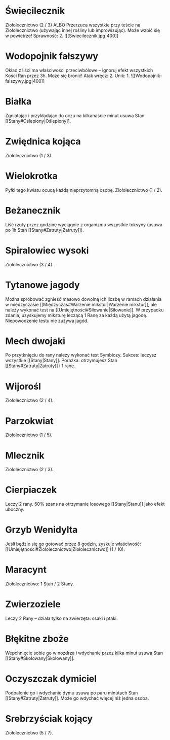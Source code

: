 # Świecilecznik
Ziołolecznictwo (2 / 3) ALBO 
Przerzuca wszystkie <span class="d2"></span> przy teście na Ziołolecznictwo (używając innej rośliny lub improwizując). Może wzbić się w powietrze! Sprawność: 2.
![[Swiecilecznik.jpg|400]]
# Wodopojnik fałszywy
Okład z liści ma właściwości przeciwbólowe – ignoruj efekt wszystkich Kości Ran przez 3h. 
Może się bronić! Atak wręcz: 2. Unik: 1.
![[Wodopojnik-falszywy.jpg|400]]

# Białka
Zgniatając i przykładając do oczu na kilkanaście minut usuwa Stan [[Stany#Oślepiony|Oślepiony]].

# Zwiędnica kojąca
Ziołolecznictwo (1 / 3).

# Wielokrotka
Pyłki tego kwiatu ocucą każdą nieprzytomną osobę. Ziołolecznictwo (1 / 2).

# Beżanecznik
Liść rzuty przez godzinę wyciągnie z organizmu wszystkie toksyny (usuwa po 1h Stan [[Stany#Zatruty|Zatruty]]).

# Spiralowiec wysoki
Ziołolecznictwo (3 / 4).

# Tytanowe jagody
Można spróbować zgnieść masowo dowolną ich liczbę w ramach działania w międzyczasie [[Międzyczas#Warzenie mikstur|Warzenie mikstur]], ale należy wykonać test na [[Umiejętności#Siłowanie|Siłowanie]]. W przypadku zdania, uzyskujemy miksturę leczącą 1 Ranę za każdą użytą jagodę. Niepowodzenie testu nie zużywa jagód.

# Mech dwojaki
Po przytknięciu do rany należy wykonać test Symbiozy. Sukces: leczysz wszystkie [[Stany|Stany]]. Porażka: otrzymujesz Stan [[Stany#Zatruty|Zatruty]] i 1 ranę.

# Wijorośl
Ziołolecznictwo (2 / 4).

# Parzokwiat
Ziołolecznictwo (1 / 5).

# Mlecznik
Ziołolecznictwo (2 / 3).

# Cierpiaczek
Leczy 2 rany. 50% szans na otrzymanie losowego [[Stany|Stanu]] jako efekt uboczny.

# Grzyb Wenidylta
Jeśli będzie się go gotować przez 8 godzin, zyskuje właściwość: [[Umiejętności#Ziołolecznictwo|Ziołolecznictwo]] (1 / 10).

# Maracynt
Ziołolecznictwo: 1 Stan / 2 Stany.

# Zwierzoziele
Leczy 2 Rany – działa tylko na zwierzęta: ssaki i ptaki.

# Błękitne zboże
Wepchnięcie sobie go w nozdrza i wdychanie przez kilka minut usuwa Stan [[Stany#Skołowany|Skołowany]].

# Oczyszczak dymiciel
Podpalenie go i wdychanie dymu usuwa po paru minutach Stan [[Stany#Zatruty|Zatruty]]. Może go wdychać więcej niż jedna osoba.

# Srebrzyściak kojący
Ziołolecznictwo (5 / 7).